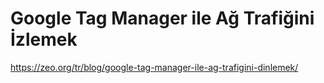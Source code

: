 # Google Tag Manager ile Ağ Trafiğini İzlemek

https://zeo.org/tr/blog/google-tag-manager-ile-ag-trafigini-dinlemek/
